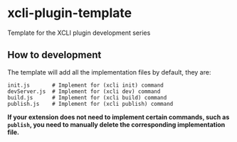# xcli-plugin-template

Template for the XCLI plugin development series

## How to development

The template will add all the implementation files by default, they are:

```shell
init.js       # Implement for (xcli init) command
devServer.js  # Implement for (xcli dev) command
build.js      # Implement for (xcli build) command
publish.js    # Implement for (xcli publish) command
```

**If your extension does not need to implement certain commands, such as ``publish``, you need to manually delete the corresponding implementation file.**
